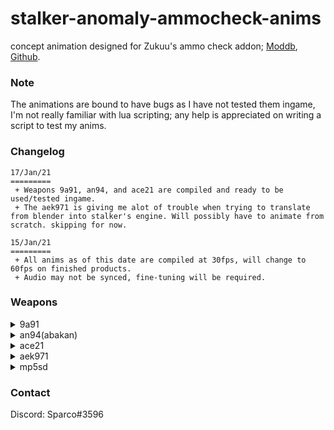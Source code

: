 # stalker-anomaly-ammocheck-anims
concept animation designed for Zukuu's ammo check addon; [Moddb](https://www.moddb.com/mods/stalker-anomaly/addons/ammocheck-rc18), [Github](https://github.com/WrkX/Stalker_Ammo_Check).

### Note
The animations are bound to have bugs as I have not tested them ingame, I'm not really familiar with lua scripting; any help is appreciated on writing a script to test my anims.

### Changelog
```
17/Jan/21
=========
 + Weapons 9a91, an94, and ace21 are compiled and ready to be used/tested ingame.
 + The aek971 is giving me alot of trouble when trying to translate from blender into stalker's engine. Will possibly have to animate from scratch. skipping for now.

15/Jan/21
=========
 + All anims as of this date are compiled at 30fps, will change to 60fps on finished products.
 + Audio may not be synced, fine-tuning will be required.
```


### Weapons
<details>
  <summary>9a91</summary>
  
![9a91](https://media.giphy.com/media/YIhG9ynnpefa6T5bns/giphy.gif)
</details>

<details>
  <summary>an94(abakan)</summary>
  
![an94](https://media.giphy.com/media/fcPZJSg8VJz0STQ9u2/giphy.gif)
</details>

<details>
  <summary>ace21</summary>
  
![ace21](https://media.giphy.com/media/N3p4wBl7XmpopLanlm/giphy.gif)
</details>

<details>
  <summary>aek971</summary>
  
![aek971](https://media.giphy.com/media/ygplOyfwKilGnBJBhI/giphy.gif)
</details>

<details>
  <summary>mp5sd</summary>
  
![mp5sd](https://media.giphy.com/media/92MTIMIGR7h2SiAvP8/giphy.gif)
</details>

### Contact
Discord: Sparco#3596
